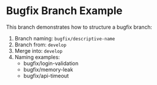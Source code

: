 # Bugfix Branch Example

This branch demonstrates how to structure a bugfix branch:

1. Branch naming: `bugfix/descriptive-name`
2. Branch from: `develop`
3. Merge into: `develop`
4. Naming examples:
   - bugfix/login-validation
   - bugfix/memory-leak
   - bugfix/api-timeout 
